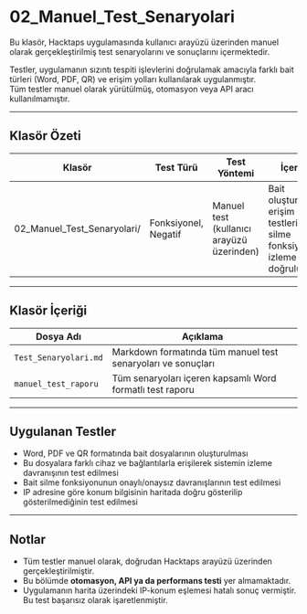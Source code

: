 #  02_Manuel_Test_Senaryolari

Bu klasör, Hacktaps uygulamasında kullanıcı arayüzü üzerinden manuel olarak gerçekleştirilmiş test senaryolarını ve sonuçlarını içermektedir.

Testler, uygulamanın sızıntı tespiti işlevlerini doğrulamak amacıyla farklı bait türleri (Word, PDF, QR) ve erişim yolları kullanılarak uygulanmıştır.  
Tüm testler manuel olarak yürütülmüş, otomasyon veya API aracı kullanılmamıştır.

---

##  Klasör Özeti

|  Klasör |  Test Türü |  Test Yöntemi |  İçerik |
|-----------|--------------|------------------|----------|
| 02_Manuel_Test_Senaryolari/ | Fonksiyonel, Negatif | Manuel test (kullanıcı arayüzü üzerinden) | Bait oluşturma, erişim testleri, silme fonksiyonu, izleme doğruluğu |

---

##  Klasör İçeriği

| Dosya Adı | Açıklama |
|-----------|----------|
| `Test_Senaryolari.md` | Markdown formatında tüm manuel test senaryoları ve sonuçları |
| `manuel_test_raporu` | Tüm senaryoları içeren kapsamlı Word formatlı test raporu |


---

## Uygulanan Testler

- Word, PDF ve QR formatında bait dosyalarının oluşturulması
- Bu dosyalara farklı cihaz ve bağlantılarla erişilerek sistemin izleme davranışının test edilmesi
- Bait silme fonksiyonunun onaylı/onaysız davranışlarının test edilmesi
- IP adresine göre konum bilgisinin haritada doğru gösterilip gösterilmediğinin test edilmesi

---

##  Notlar

- Tüm testler manuel olarak, doğrudan Hacktaps arayüzü üzerinden gerçekleştirilmiştir.
- Bu bölümde **otomasyon, API ya da performans testi** yer almamaktadır.
- Uygulamanın harita üzerindeki IP-konum eşlemesi hatalı sonuç vermiştir. Bu test başarısız olarak işaretlenmiştir.

